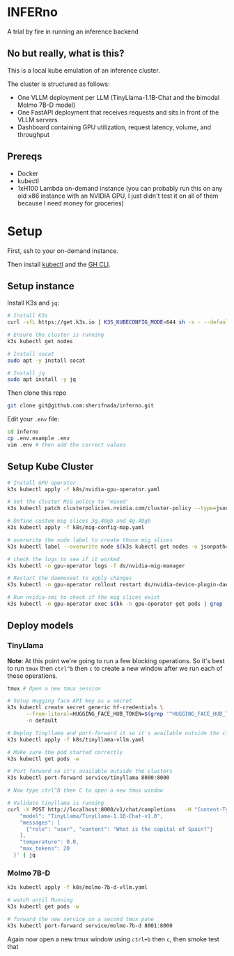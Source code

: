# INFERno
A trial by fire in running an inference backend

## No but really, what is this?
This is a local kube emulation of an inference cluster.

The cluster is structured as follows: 
- One VLLM deployment per LLM (TinyLlama-1.1B-Chat and the bimodal Molmo 7B-D model)
- One FastAPI deployment that receives requests and sits in front of the VLLM servers
- Dashboard containing GPU utilization, request latency, volume, and throughput

## Prereqs
* Docker
* kubectl
* 1xH100 Lambda on-demand instance (you can probably run this on any old x86 instance with an NVIDIA GPU, I just didn't test it on all of them because I need money for groceries)


# Setup

First, ssh to your on-demand instance.

Then install [kubectl](https://kubernetes.io/docs/tasks/tools/install-kubectl-linux/#install-using-native-package-management) and the [GH CLI](https://github.com/cli/cli/blob/trunk/docs/install_linux.md).

## Setup instance

Install K3s and `jq`:
```bash
# Install K3s
curl -sfL https://get.k3s.io | K3S_KUBECONFIG_MODE=644 sh -s - --default-runtime=nvidia

# Ensure the cluster is running 
k3s kubectl get nodes

# Install socat
sudo apt -y install socat

# Install jq
sudo apt install -y jq
```

Then clone this repo
```bash
git clone git@github.com:sherifnada/inferno.git
```

Edit your `.env` file: 

```bash
cd inferno
cp .env.example .env
vim .env # then add the correct values
```

## Setup Kube Cluster

```bash
# Install GPU operator
k3s kubectl apply -f k8s/nvidia-gpu-operator.yaml

# Set the cluster MiG policy to 'mixed'
k3s kubectl patch clusterpolicies.nvidia.com/cluster-policy --type=json -p='[{"op":"replace","path":"/spec/mig/strategy","value":"mixed"}]'

# Define custom mig slices 3g.40gb and 4g.40gb
k3s kubectl apply -f k8s/mig-config-map.yaml

# overwrite the node label to create those mig slices
k3s kubectl label --overwrite node $(k3s kubectl get nodes -o jsonpath='{.items[0].metadata.name}') nvidia.com/mig.config=all-4g3g

# check the logs to see if it worked
k3s kubectl -n gpu-operator logs -f ds/nvidia-mig-manager

# Restart the daemonset to apply changes
k3s kubectl -n gpu-operator rollout restart ds/nvidia-device-plugin-daemonset

# Run nvidia-smi to check if the mig slices exist
k3s kubectl -n gpu-operator exec $(kk -n gpu-operator get pods | grep 'mig-manager' | awk '{print $1}') -t -- nvidia-smi -L
```

## Deploy models

### TinyLlama
**Note**: At this point we're going to run a few blocking operations. So it's best to run `tmux` then `ctrl^b` then `c` to create a new window after we run each of these operations.

```bash
tmux # Open a new tmux session

# Setup Hugging face API key as a secret
k3s kubectl create secret generic hf-credentials \
      --from-literal=HUGGING_FACE_HUB_TOKEN=$(grep '^HUGGING_FACE_HUB_TOKEN=' .env | cut -d '=' -f2-) \
      -n default

# Deploy Tinyllama and port-forward it so it's available outside the cluster
k3s kubectl apply -f k8s/tinyllama-vllm.yaml

# Make sure the pod started correctly
k3s kubectl get pods -w

# Port forward so it's available outside the clusters
k3s kubectl port-forward service/tinyllama 8000:8000

# Now type ctrl^B then C to open a new tmux window

# Validate tinyllama is running
curl -X POST http://localhost:8000/v1/chat/completions   -H "Content-Type: application/json"   -d '{
    "model": "TinyLlama/TinyLlama-1.1B-Chat-v1.0",
    "messages": [
      {"role": "user", "content": "What is the capital of Spain?"}
    ],
    "temperature": 0.0,
    "max_tokens": 20
  }' | jq
```

### Molmo 7B-D
```bash
k3s kubectl apply -f k8s/molmo-7b-d-vllm.yaml

# watch until Running
k3s kubectl get pods -w

# forward the new service on a second tmux pane
k3s kubectl port-forward service/molmo-7b-d 8001:8000
```

Again now open a new tmux window using `ctrl+b` then `c`, then smoke test that